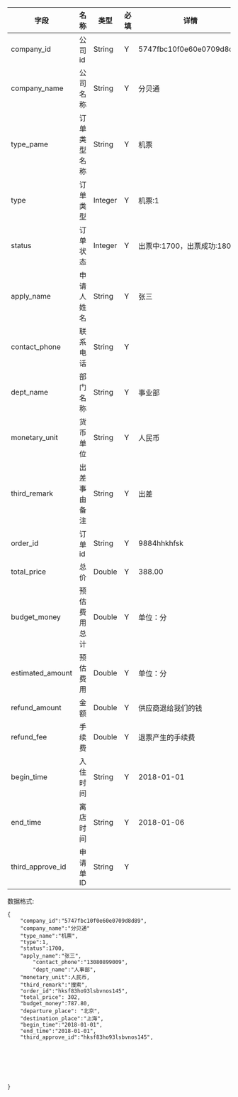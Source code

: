 字段|名称|类型|必填|详情
----|----|---|---|---
company_id |公司id|String| Y | 5747fbc10f0e60e0709d8d89
company_name | 公司名称|String|Y|分贝通
type_pame |订单类型名称 |String| Y |机票
type |订单类型| Integer | Y |机票:1
status |订单状态|Integer| Y |出票中:1700，出票成功:1800
apply_name|申请人姓名|String |Y|张三
contact_phone|联系电话|String|Y|
dept_name|部门名称|String |Y|事业部
monetary_unit|货币单位|String |Y|人民币
third_remark|出差事由备注|String|Y|出差
order_id |订单id|String| Y |9884hhkhfsk
total_price |总价 | Double| Y |388.00
budget_money|预估费用总计|Double |Y|单位：分
estimated_amount|预估费用|Double |Y|单位：分
refund_amount| 金额|Double|Y|供应商退给我们的钱
refund_fee|手续费|Double|Y|退票产生的手续费
begin_time|入住时间|String|Y|2018-01-01
end_time|离店时间|String|Y|2018-01-06
third_approve_id|申请单ID|String|Y|



数据格式:


```
{
	"company_id":"5747fbc10f0e60e0709d8d89",
	"company_name":"分贝通"
	"type_name":"机票",
	"type":1,
	"status":1700,
	"apply_name":"张三",
        "contact_phone":"13080899009",
        "dept_name":"人事部",
	"monetary_unit":人民币,
	"third_remark":"搜索",
	"order_id":"hksf83ho93lsbvnos145",
	"total_price": 302,
	"budget_money":787.80,
	"departure_place": "北京",
	"destination_place":"上海",
	"begin_time":"2018-01-01",
	"end_time":"2018-01-01",
	"third_approve_id":"hksf83ho93lsbvnos145",





	

}


```
